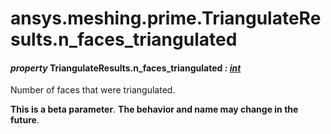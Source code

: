 <a id="ansys-meshing-prime-triangulateresults-n-faces-triangulated"></a>

# ansys.meshing.prime.TriangulateResults.n_faces_triangulated

<a id="ansys.meshing.prime.TriangulateResults.n_faces_triangulated"></a>

#### *property* TriangulateResults.n_faces_triangulated *: [int](https://docs.python.org/3.11/library/functions.html#int)*

Number of faces that were triangulated.

**This is a beta parameter**. **The behavior and name may change in the future**.

<!-- !! processed by numpydoc !! -->
